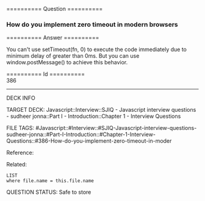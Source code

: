 ========== Question ==========  

### How do you implement zero timeout in modern browsers  

========== Answer ==========  

You can't use setTimeout(fn, 0) to execute the code immediately due to minimum delay of greater than 0ms. But you can use window.postMessage() to achieve this behavior.

========== Id ==========  
386

---

DECK INFO

TARGET DECK: Javascript::Interview::SJIQ - Javascript interview questions - sudheer jonna::Part I - Introduction::Chapter 1 - Interview Questions

FILE TAGS: #Javascript::#Interview::#SJIQ-Javascript-interview-questions-sudheer-jonna::#Part-I-Introduction::#Chapter-1-Interview-Questions::#386-How-do-you-implement-zero-timeout-in-moder

Reference:

Related:

```dataview
LIST
where file.name = this.file.name
```

QUESTION STATUS: Safe to store
